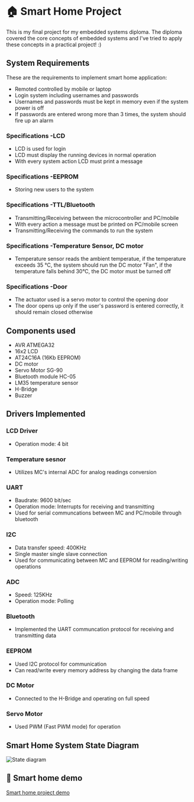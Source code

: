 
# 🏠 Smart Home Project

This is my final project for my embedded systems diploma.
The diploma covered the core concepts of embedded systems and I've tried to apply these concepts in a practical project! :)
## System Requirements
These are the requirements to implement smart home application:
- Remoted controlled by mobile or laptop
- Login system including usernames and passwords
- Usernames and passwords must be kept in memory even if the system power is off
- If passwords are entered wrong more than 3 times, the system should fire up an alarm
### Specifications -LCD
- LCD is used for login
- LCD must display the running devices in normal operation
- With every system action LCD must print a message

### Specifications -EEPROM
- Storing new users to the system
### Specifications -TTL/Bluetooth
- Transmitting/Receiving between the microcontroller and PC/mobile
- With every action a message must be printed on PC/mobile screen
- Transmitting/Receiving the commands to run the system
### Specifications -Temperature Sensor, DC motor
- Temperature sensor reads the ambient temperatue, if the temperature exceeds 35 °C, the system should run the DC motor "Fan", if the temperature falls behind 30°C, the DC motor must be turned off
### Specifications -Door
- The actuator used is a servo motor to control the opening door
- The door opens up only if the user's password is entered correctly, it should remain closed otherwise

## Components used
- AVR ATMEGA32
- 16x2 LCD
- AT24C16A (16Kb EEPROM)
- DC motor
- Servo Motor SG-90
- Bluetooth module HC-05
- LM35 temperature sensor
- H-Bridge
- Buzzer

## Drivers Implemented
### LCD Driver
- Operation mode: 4 bit
### Temperature sesnor
- Utilizes MC's internal ADC for analog readings conversion
### UART
- Baudrate: 9600 bit/sec
- Operation mode: Interrupts for receiving and transmitting
- Used for serial communcations between MC and PC/mobile through bluetooth
### I2C
- Data transfer speed: 400KHz
- Single master single slave connection
- Used for communicating between MC and EEPROM for reading/writing operations
### ADC
- Speed: 125KHz
- Operation mode: Polling
### Bluetooth
- Implemented the UART communcation protocol for receiving and transmitting data
### EEPROM
- Used I2C protocol for communication
- Can read/write every memory address by changing the data frame
### DC Motor
- Connected to the H-Bridge and operating on full speed
### Servo Motor
- Used PWM (Fast PWM mode) for operation
## Smart Home System State Diagram
![State diagram](https://user-images.githubusercontent.com/78038233/185661064-c1db51c2-1317-4fab-8180-c726b0b83f66.PNG)

## 🔗 Smart home demo
[Smart home project demo](https://drive.google.com/file/d/16_I1k_2VBO2R4m-A5Yu4stME-1ol_NHQ/view?usp=sharing)
